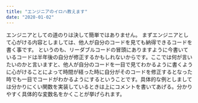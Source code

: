 ```yaml
---
title: "エンジニアのイロハ教えます"
date: "2020-01-02"
---
```


エンジニアとしての道のりは決して簡単ではありません。
まずエンジニアとして心がける内容としましては、他人が自分のコードを見ても納得できるコードを書く事です。
というのも、リーダブルコードの冒頭にありますように今書いているコードは半年後の自分が修正するかもしれないからです。ここでは何が言いたいのかと言いますと、他人が自分のコードを一目で見てわかるように書くように心がけることによって時間が経った時に自分がそのコードを修正するとなった時でも一目でコードがわかるようにするということです。具体的な例としましては分かりにくい関数を実装しているときは上にコメントを書いてあげる。分かりやすく具体的な変数名をかくことが挙げられます。
